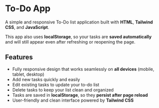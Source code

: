 # To-Do App

A simple and responsive To-Do list application built with **HTML**, **Tailwind CSS**, and **JavaScript**.

This app also uses **localStorage**, so your tasks are **saved automatically** and will still appear even after refreshing or reopening the page.

## Features

- Fully responsive design that works seamlessly on **all devices** (mobile, tablet, desktop)  
- Add new tasks quickly and easily  
- Edit existing tasks to update your to-do list  
- Delete tasks to keep your list clean and organized  
- Tasks are saved in **localStorage**, so they **persist after page reload**  
- User-friendly and clean interface powered by **Tailwind CSS**
